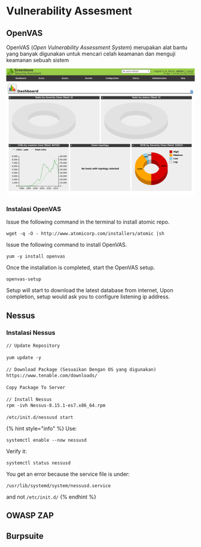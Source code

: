 # Vulnerability Assesment

## OpenVAS

OpenVAS \(_Open Vulnerability Assessment System_\) merupakan alat bantu yang banyak digunakan untuk mencari celah keamanan  dan menguji keamanan sebuah sistem

![](../../../.gitbook/assets/image%20%2856%29.png)

### Instalasi OpenVAS

Issue the following command in the terminal to install atomic repo.

```text
wget -q -O - http://www.atomicorp.com/installers/atomic |sh
```

Issue the following command to install OpenVAS.

```text
yum -y install openvas
```

Once the installation is completed, start the OpenVAS setup.

```text
openvas-setup
```

Setup will start to download the latest database from internet, Upon completion, setup would ask you to configure listening ip address.

## Nessus

### Instalasi Nessus

```text
// Update Repository

yum update -y

// Download Package (Sesuaikan Dengan OS yang digunakan)
https://www.tenable.com/downloads/

Copy Package To Server

// Install Nessus
rpm -ivh Nessus-8.15.1-es7.x86_64.rpm

/etc/init.d/nessusd start
```



{% hint style="info" %}
Use:

```text
systemctl enable --now nessusd
```

Verify it:

```text
systemctl status nessusd
```

You get an error because the service file is under:

```text
/usr/lib/systemd/system/nessusd.service
```

and not `/etc/init.d/`
{% endhint %}

## OWASP ZAP

## Burpsuite

